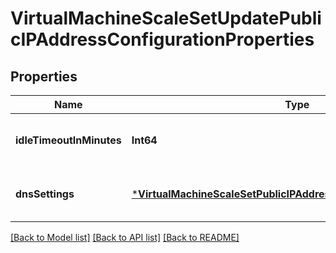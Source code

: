# VirtualMachineScaleSetUpdatePublicIPAddressConfigurationProperties


## Properties
Name | Type | Description | Notes
------------ | ------------- | ------------- | -------------
**idleTimeoutInMinutes** | **Int64** | The idle timeout of the public IP address. | [optional] [default to nothing]
**dnsSettings** | [***VirtualMachineScaleSetPublicIPAddressConfigurationDnsSettings**](VirtualMachineScaleSetPublicIPAddressConfigurationDnsSettings.md) |  | [optional] [default to nothing]


[[Back to Model list]](../README.md#models) [[Back to API list]](../README.md#api-endpoints) [[Back to README]](../README.md)


